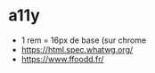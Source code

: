 # a11y

* 1 rem = 16px de base (sur chrome
* https://html.spec.whatwg.org/
* https://www.ffoodd.fr/
